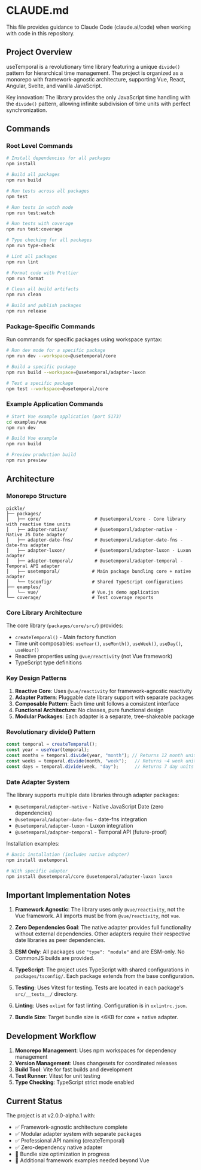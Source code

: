 # CLAUDE.md

This file provides guidance to Claude Code (claude.ai/code) when working with code in this repository.

## Project Overview

useTemporal is a revolutionary time library featuring a unique `divide()` pattern for hierarchical time management. The project is organized as a monorepo with framework-agnostic architecture, supporting Vue, React, Angular, Svelte, and vanilla JavaScript.

Key innovation: The library provides the only JavaScript time handling with the `divide()` pattern, allowing infinite subdivision of time units with perfect synchronization.

## Commands

### Root Level Commands

```bash
# Install dependencies for all packages
npm install

# Build all packages
npm run build

# Run tests across all packages
npm test

# Run tests in watch mode
npm run test:watch

# Run tests with coverage
npm run test:coverage

# Type checking for all packages
npm run type-check

# Lint all packages
npm run lint

# Format code with Prettier
npm run format

# Clean all build artifacts
npm run clean

# Build and publish packages
npm run release
```

### Package-Specific Commands

Run commands for specific packages using workspace syntax:

```bash
# Run dev mode for a specific package
npm run dev --workspace=@usetemporal/core

# Build a specific package
npm run build --workspace=@usetemporal/adapter-luxon

# Test a specific package
npm test --workspace=@usetemporal/core
```

### Example Application Commands

```bash
# Start Vue example application (port 5173)
cd examples/vue
npm run dev

# Build Vue example
npm run build

# Preview production build
npm run preview
```

## Architecture

### Monorepo Structure

```
pickle/
├── packages/
│   ├── core/                    # @usetemporal/core - Core library with reactive time units
│   ├── adapter-native/          # @usetemporal/adapter-native - Native JS Date adapter
│   ├── adapter-date-fns/        # @usetemporal/adapter-date-fns - date-fns adapter
│   ├── adapter-luxon/           # @usetemporal/adapter-luxon - Luxon adapter
│   ├── adapter-temporal/        # @usetemporal/adapter-temporal - Temporal API adapter
│   ├── usetemporal/            # Main package bundling core + native adapter
│   └── tsconfig/               # Shared TypeScript configurations
├── examples/
│   └── vue/                    # Vue.js demo application
└── coverage/                   # Test coverage reports
```

### Core Library Architecture

The core library (`packages/core/src/`) provides:
- `createTemporal()` - Main factory function
- Time unit composables: `useYear()`, `useMonth()`, `useWeek()`, `useDay()`, `useHour()`
- Reactive properties using `@vue/reactivity` (not Vue framework)
- TypeScript type definitions

### Key Design Patterns

1. **Reactive Core**: Uses `@vue/reactivity` for framework-agnostic reactivity
2. **Adapter Pattern**: Pluggable date library support with separate packages
3. **Composable Pattern**: Each time unit follows a consistent interface
4. **Functional Architecture**: No classes, pure functional design
5. **Modular Packages**: Each adapter is a separate, tree-shakeable package

### Revolutionary divide() Pattern

```typescript
const temporal = createTemporal();
const year = useYear(temporal);
const months = temporal.divide(year, "month"); // Returns 12 month units
const weeks = temporal.divide(month, "week");   // Returns ~4 week units
const days = temporal.divide(week, "day");      // Returns 7 day units
```

### Date Adapter System

The library supports multiple date libraries through adapter packages:

- `@usetemporal/adapter-native` - Native JavaScript Date (zero dependencies)
- `@usetemporal/adapter-date-fns` - date-fns integration
- `@usetemporal/adapter-luxon` - Luxon integration
- `@usetemporal/adapter-temporal` - Temporal API (future-proof)

Installation examples:
```bash
# Basic installation (includes native adapter)
npm install usetemporal

# With specific adapter
npm install @usetemporal/core @usetemporal/adapter-luxon luxon
```

## Important Implementation Notes

1. **Framework Agnostic**: The library uses only `@vue/reactivity`, not the Vue framework. All imports must be from `@vue/reactivity`, not `vue`.

2. **Zero Dependencies Goal**: The native adapter provides full functionality without external dependencies. Other adapters require their respective date libraries as peer dependencies.

3. **ESM Only**: All packages use `"type": "module"` and are ESM-only. No CommonJS builds are provided.

4. **TypeScript**: The project uses TypeScript with shared configurations in `packages/tsconfig/`. Each package extends from the base configuration.

5. **Testing**: Uses Vitest for testing. Tests are located in each package's `src/__tests__/` directory.

6. **Linting**: Uses `oxlint` for fast linting. Configuration is in `oxlintrc.json`.

7. **Bundle Size**: Target bundle size is <6KB for core + native adapter.

## Development Workflow

1. **Monorepo Management**: Uses npm workspaces for dependency management
2. **Version Management**: Uses changesets for coordinated releases
3. **Build Tool**: Vite for fast builds and development
4. **Test Runner**: Vitest for unit testing
5. **Type Checking**: TypeScript strict mode enabled

## Current Status

The project is at v2.0.0-alpha.1 with:
- ✅ Framework-agnostic architecture complete
- ✅ Modular adapter system with separate packages
- ✅ Professional API naming (createTemporal)
- ✅ Zero-dependency native adapter
- 🔄 Bundle size optimization in progress
- 🔄 Additional framework examples needed beyond Vue